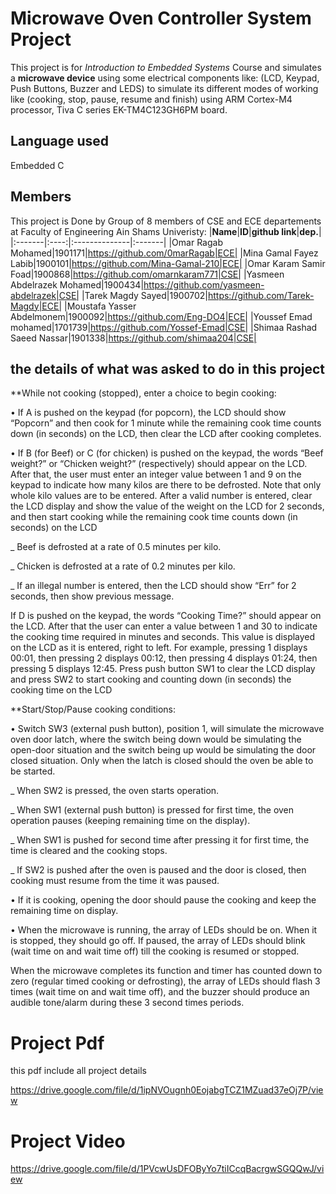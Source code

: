 # Microwave Oven Controller System Project #
This project is for *Introduction to Embedded Systems* Course and simulates a **microwave device** using some electrical components like: (LCD, Keypad, Push Buttons, Buzzer and LEDS) to simulate its different modes of working like (cooking, stop, pause, resume and finish) using ARM Cortex-M4 processor, Tiva C series EK-TM4C123GH6PM board.

## Language used ##
Embedded C

## Members ##
This project is Done by Group of 8 members of CSE and ECE departements at Faculty of Engineering Ain Shams Univeristy:
|**Name**|**ID**|**github link**|**dep.**|
|:-------|:----:|:--------------|:-------|
|Omar Ragab Mohamed|1901171|https://github.com/0marRagab|ECE|
|Mina Gamal Fayez Labib|1900101|https://github.com/Mina-Gamal-210|ECE|
|Omar Karam Samir Foad|1900868|https://github.com/omarnkaram771|CSE| 
|Yasmeen Abdelrazek Mohamed|1900434|https://github.com/yasmeen-abdelrazek|CSE|
|Tarek Magdy Sayed|1900702|https://github.com/Tarek-Magdy|ECE|
|Moustafa Yasser Abdelmonem|1900092|https://github.com/Eng-DO4|ECE|
|Youssef Emad mohamed|1701739|https://github.com/Yossef-Emad|CSE|
|Shimaa Rashad Saeed Nassar|1901338|https://github.com/shimaa204|CSE|

## the details of what was asked to do in this project ##

**While not cooking (stopped), enter a choice to begin cooking:


• If A is pushed on the keypad (for popcorn), the LCD should show “Popcorn” and then 
cook for 1 minute while the remaining cook time counts down (in seconds) on the LCD, 
then clear the LCD after cooking completes.


• If B (for Beef) or C (for chicken) is pushed on the keypad, the words “Beef weight?” or 
“Chicken weight?” (respectively) should appear on the LCD. After that, the user must 
enter an integer value between 1 and 9 on the keypad to indicate how many kilos are 
there to be defrosted.
Note that only whole kilo values are to be entered. After a valid number is entered, clear 
the LCD display and show the value of the weight on the LCD for 2 seconds, and then 
start cooking while the remaining cook time counts down (in seconds) on the LCD

_ Beef is defrosted at a rate of 0.5 minutes per kilo.

_ Chicken is defrosted at a rate of 0.2 minutes per kilo.

_ If an illegal number is entered, then the LCD should show “Err” for 2 seconds, 
then show previous message.


If D is pushed on the keypad, the words “Cooking Time?” should appear on the LCD. 
After that the user can enter a value between 1 and 30 to indicate the cooking time 
required in minutes and seconds. This value is displayed on the LCD as it is entered, right 
to left. 
For example, pressing 1 displays 00:01, then pressing 2 displays 00:12, then pressing 4 
displays 01:24, then pressing 5 displays 12:45. Press push button SW1 to clear the LCD 
display and press SW2 to start cooking and counting down (in seconds) the cooking time 
on the LCD

**Start/Stop/Pause cooking conditions:


• Switch SW3 (external push button), position 1, will simulate the microwave oven door 
latch, where the switch being down would be simulating the open-door situation and the 
switch being up would be simulating the door closed situation. Only when the latch is 
closed should the oven be able to be started.

_ When SW2 is pressed, the oven starts operation.

_ When SW1 (external push button) is pressed for first time, the oven operation 
pauses (keeping remaining time on the display).

_ When SW1 is pushed for second time after pressing it for first time, the time is 
cleared and the cooking stops.

_ If SW2 is pushed after the oven is paused and the door is closed, then cooking 
must resume from the time it was paused.

• If it is cooking, opening the door should pause the cooking and keep the remaining time 
on display.

• When the microwave is running, the array of LEDs should be on. When it is stopped, 
they should go off. If paused, the array of LEDs should blink (wait time on and wait time 
off) till the cooking is resumed or stopped.

When the microwave completes its function and timer has counted down to zero (regular 
timed cooking or defrosting), the array of LEDs should flash 3 times (wait time on and 
wait time off), and the buzzer should produce an audible tone/alarm during these 3 
second times periods.

# Project Pdf #
this pdf include all project details

https://drive.google.com/file/d/1ipNVOugnh0EojabgTCZ1MZuad37eOj7P/view
# Project Video #
https://drive.google.com/file/d/1PVcwUsDFOByYo7tiICcqBacrgwSGQQwJ/view
